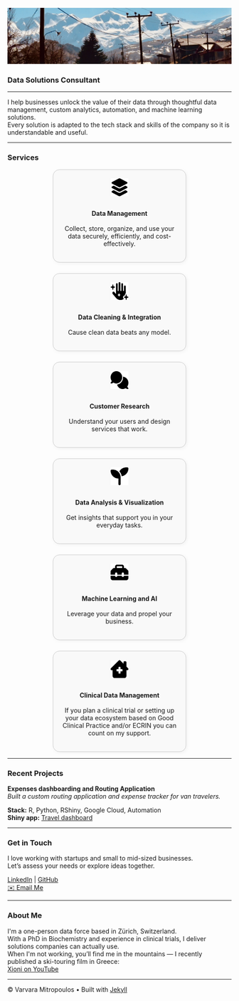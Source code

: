 ![](assets/banner.jpg)

### Data Solutions Consultant

---

I help businesses unlock the value of their data through thoughtful data management, custom analytics, automation, and machine learning solutions.  
Every solution is adapted to the tech stack and skills of the company so it is understandable and useful.

---

### Services
<div style="display: flex; flex-wrap: wrap; justify-content: center; gap: 1.5rem;">

<!-- Box 1 -->
<div style="flex: 1 1 220px; max-width: 260px; background: #f9f9f9; border: 1px solid #ccc; border-radius: 15px; padding: 1.2rem; text-align: center; box-shadow: 2px 2px 8px rgba(0,0,0,0.05); display: flex; flex-direction: column; align-items: center; justify-content: flex-start; max-height: 600px;">
<img src="assets/icons/layer-group-solid.svg" alt="Data Management" style="width: 40px; height: 40px; margin-bottom: 1rem;" />

**Data Management**  
<br>
Collect, store, organize, and use your data securely, efficiently, and cost-effectively.
</div>

<!-- Box 2 -->
<div style="flex: 1 1 220px; max-width: 260px; background: #f9f9f9; border: 1px solid #ccc; border-radius: 15px; padding: 1.2rem; text-align: center; box-shadow: 2px 2px 8px rgba(0,0,0,0.05); display: flex; flex-direction: column; align-items: center; justify-content: flex-start; max-height: 500px;">
<img src="assets/icons/hand-sparkles-solid.svg" alt="Data cleaning" style="width: 40px; height: 40px; margin-bottom: 1rem;" />

**Data Cleaning & Integration**  
<br>
Cause clean data beats any model.
</div>

<!-- Box 3 -->
<div style="flex: 1 1 220px; max-width: 260px; background: #f9f9f9; border: 1px solid #ccc; border-radius: 15px; padding: 1.2rem; text-align: center; box-shadow: 2px 2px 8px rgba(0,0,0,0.05); display: flex; flex-direction: column; align-items: center; justify-content: flex-start; max-height: 500px;">
<img src="assets/icons/comments-solid.svg" alt="UX" style="width: 40px; height: 40px; margin-bottom: 1rem;" />

**Customer Research**  
<br>
Understand your users and design services that work.
</div>

<!-- Box 4 -->
<div style="flex: 1 1 220px; max-width: 260px; background: #f9f9f9; border: 1px solid #ccc; border-radius: 15px; padding: 1.2rem; text-align: center; box-shadow: 2px 2px 8px rgba(0,0,0,0.05); display: flex; flex-direction: column; align-items: center; justify-content: flex-start; max-height: 500px;">
<img src="assets/icons/seedling-solid.svg" alt="Data cleaning" style="width: 40px; height: 40px; margin-bottom: 1rem;" />

**Data Analysis & Visualization**  
<br>
Get insights that support you in your everyday tasks.
</div>

<!-- Box 5 -->
<div style="flex: 1 1 220px; max-width: 260px; background: #f9f9f9; border: 1px solid #ccc; border-radius: 15px; padding: 1.2rem; text-align: center; box-shadow: 2px 2px 8px rgba(0,0,0,0.05); display: flex; flex-direction: column; align-items: center; justify-content: flex-start; max-height: 500px;">
<img src="assets/icons/toolbox-solid.svg" alt="AI" style="width: 40px; height: 40px; margin-bottom: 1rem;" />

**Machine Learning and AI**  
<br>
Leverage your data and propel your business.
</div>

<!-- Box 6 -->
<div style="flex: 1 1 220px; max-width: 260px; background: #f9f9f9; border: 1px solid #ccc; border-radius: 15px; padding: 1.2rem; text-align: center; box-shadow: 2px 2px 8px rgba(0,0,0,0.05); display: flex; flex-direction: column; align-items: center; justify-content: flex-start; max-height: 500px;">
<img src="assets/icons/house-chimney-medical-solid.svg" alt="Clinical Data" style="width: 40px; height: 40px; margin-bottom: 1rem;" />

**Clinical Data Management**  
<br>
If you plan a clinical trial or setting up your data ecosystem based on Good Clinical Practice and/or ECRIN you can count on my support.
</div>

</div>

---

### Recent Projects

**Expenses dashboarding and Routing Application**  
*Built a custom routing application and expense tracker for van travelers.*

**Stack:** R, Python, RShiny, Google Cloud, Automation  
**Shiny app:** [Travel dashboard](https://varvara-mitro.shinyapps.io/TEST_VanLifeDash/)

---

### Get in Touch

I love working with startups and small to mid-sized businesses.  
Let’s assess your needs or explore ideas together.

[LinkedIn](https://linkedin.com/in/varvara-mitropoulos) | [GitHub](https://github.com/varvi)  
[✉️ Email Me](mailto:varvaramitropoulos@gmail.com)

---

### About Me

I'm a one-person data force based in Zürich, Switzerland.  
With a PhD in Biochemistry and experience in clinical trials, I deliver solutions companies can actually use.  
When I'm not working, you’ll find me in the mountains — I recently published a ski-touring film in Greece:  
[Xioni on YouTube](https://youtu.be/GAzRcDvd91g)

---

© Varvara Mitropoulos • Built with [Jekyll](https://jekyllrb.com)
